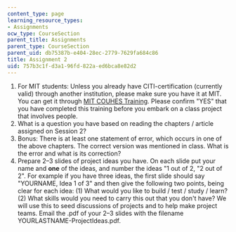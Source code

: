 ```yaml
---
content_type: page
learning_resource_types:
- Assignments
ocw_type: CourseSection
parent_title: Assignments
parent_type: CourseSection
parent_uid: db75387b-e404-28ec-2779-7629fa684c86
title: Assignment 2
uid: 757b3c1f-d3a1-96fd-822a-ed6bca8e82d2
---
```


1.  For MIT students: Unless you already have CITI-certification (currently valid) through another institution, please make sure you have it at MIT. You can get it through [MIT COUHES Training](https://couhes.mit.edu/training-research-involving-human-subjects). Please confirm "YES" that you have completed this training before you embark on a class project that involves people.
2.  What is a question you have based on reading the chapters / article assigned on Session 2?
3.  Bonus: There is at least one statement of error, which occurs in one of the above chapters. The correct version was mentioned in class. What is the error and what is its correction?
4.  Prepare 2–3 slides of project ideas you have. On each slide put your name and **one** of the ideas, and number the ideas "1 out of 2, "2 out of 2". For example if you have three ideas, the first slide should say "YOURNAME, Idea 1 of 3" and then give the following two points, being clear for each idea: (1) What would you like to build / test / study / learn? (2) What skills would you need to carry this out that you don't have? We will use this to seed discussions of projects and to help make project teams. Email the .pdf of your 2–3 slides with the filename YOURLASTNAME-ProjectIdeas.pdf.